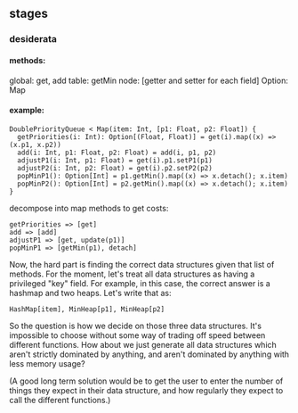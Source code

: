 ## stages

### desiderata

#### methods:

global: get, add
table: getMin
node: [getter and setter for each field]
Option: Map

#### example:


    DoublePriorityQueue < Map(item: Int, [p1: Float, p2: Float]) {
      getPriorities(i: Int): Option[(Float, Float)] = get(i).map((x) => (x.p1, x.p2))
      add(i: Int, p1: Float, p2: Float) = add(i, p1, p2)
      adjustP1(i: Int, p1: Float) = get(i).p1.setP1(p1)
      adjustP2(i: Int, p2: Float) = get(i).p2.setP2(p2)
      popMinP1(): Option[Int] = p1.getMin().map((x) => x.detach(); x.item)
      popMinP2(): Option[Int] = p2.getMin().map((x) => x.detach(); x.item) 
    }

decompose into map methods to get costs:

    getPriorities => [get]
    add => [add]
    adjustP1 => [get, update(p1)]
    popMinP1 => [getMin(p1), detach]

Now, the hard part is finding the correct data structures given that list of methods. For the moment, let's treat all data structures as having a privileged "key" field. For example, in this case, the correct answer is a hashmap and two heaps. Let's write that as:

    HashMap[item], MinHeap[p1], MinHeap[p2]

So the question is how we decide on those three data structures. It's impossible to choose without some way of trading off speed between different functions. How about we just generate all data structures which aren't strictly dominated by anything, and aren't dominated by anything with less memory usage?

(A good long term solution would be to get the user to enter the number of things they expect in their data structure, and how regularly they expect to call the different functions.)